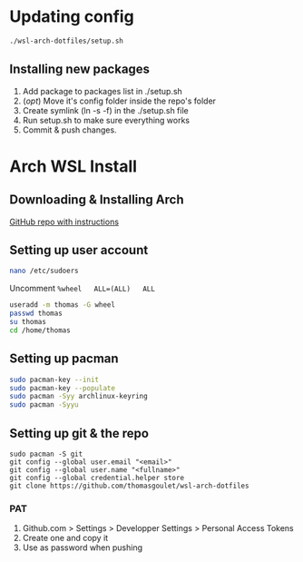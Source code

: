 # Updating config

```bash
./wsl-arch-dotfiles/setup.sh
```

## Installing new packages

1. Add package to packages list in ./setup.sh
1. (*opt*) Move it's config folder inside the repo's folder
  1. Create symlink (ln -s -f) in the ./setup.sh file
1. Run setup.sh to make sure everything works
1. Commit & push changes.

# Arch WSL Install

## Downloading & Installing Arch

[GitHub repo with instructions](https://github.com/yuk7/ArchWSL#install)

## Setting up user account

```bash
nano /etc/sudoers
```
Uncomment `%wheel   ALL=(ALL)   ALL`

```bash
useradd -m thomas -G wheel
passwd thomas
su thomas
cd /home/thomas
```

## Setting up pacman

```bash
sudo pacman-key --init
sudo pacman-key --populate
sudo pacman -Syy archlinux-keyring
sudo pacman -Syyu
```

## Setting up git & the repo

```
sudo pacman -S git
git config --global user.email "<email>"
git config --global user.name "<fullname>"
git config --global credential.helper store
git clone https://github.com/thomasgoulet/wsl-arch-dotfiles
```

### PAT

1. Github.com > Settings > Developper Settings > Personal Access Tokens
2. Create one and copy it
3. Use as password when pushing
